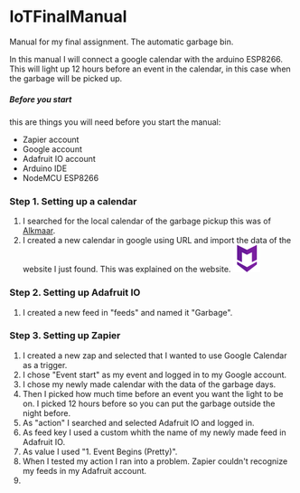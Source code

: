 # IoTFinalManual
Manual for my final assignment. The automatic garbage bin.

In this manual I will connect a google calendar with the arduino ESP8266. This will light up 12 hours before an event in the calendar, in this case when the garbage will be picked up.

##### Before you start
this are things you will need before you start the manual:

- Zapier account
- Google account
- Adafruit IO account
- Arduino IDE
- NodeMCU ESP8266

### Step 1. Setting up a calendar

1. I searched for the local calendar of the garbage pickup this was of [Alkmaar]( https://www.hvcgroep.nl/zelf-regelen/afvalkalender).
2. I created a new calendar in google using URL and import the data of the website I just found. This was explained on the website.
![1](https://github.com/adam-p/markdown-here/raw/master/src/common/images/icon48.png "Logo Title Text 1")

### Step 2. Setting up Adafruit IO

1. I created a new feed in "feeds" and named it "Garbage".

### Step 3. Setting up Zapier

1. I created a new zap and selected that I wanted to use Google Calendar as a trigger.
2. I chose "Event start" as my event and logged in to my Google account.
3. I chose my newly made calendar with the data of the garbage days.
4. Then I picked how much time before an event you want the light to be on. I picked 12 hours before so you can put the garbage outside the night before.
5. As "action" I searched and selected Adafruit IO and logged in.
6. As feed key I used a custom whith the name of my newly made feed in Adafruit IO.
7. As value I used "1. Event Begins (Pretty)".
8. When I tested my action I ran into a problem. Zapier couldn't recognize my feeds in my Adafruit account.
9. 

